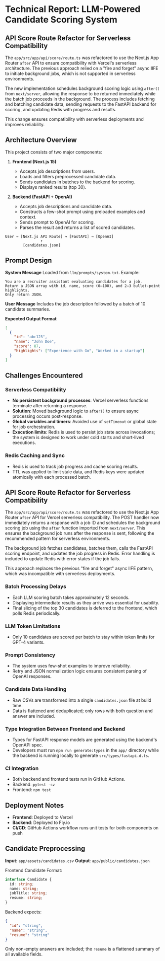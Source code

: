 # Technical Report: LLM-Powered Candidate Scoring System

## API Score Route Refactor for Serverless Compatibility

The `app/src/app/api/score/route.ts` was refactored to use the Next.js App Router `after` API to ensure compatibility with Vercel's serverless architecture. The previous approach relied on a "fire and forget" async IIFE to initiate background jobs, which is not supported in serverless environments.

The new implementation schedules background scoring logic using `after()` from `next/server`, allowing the response to be returned immediately while the batch job proceeds in the background. The process includes fetching and batching candidate data, sending requests to the FastAPI backend for scoring, and updating Redis with progress and results.

This change ensures compatibility with serverless deployments and improves reliability.

## Architecture Overview

This project consists of two major components:

1. **Frontend (Next.js 15)**

   * Accepts job descriptions from users.
   * Loads and filters preprocessed candidate data.
   * Sends candidates in batches to the backend for scoring.
   * Displays ranked results (top 30).

2. **Backend (FastAPI + OpenAI)**

   * Accepts job descriptions and candidate data.
   * Constructs a few-shot prompt using preloaded examples and context.
   * Sends prompt to OpenAI for scoring.
   * Parses the result and returns a list of scored candidates.

```
User → [Next.js API Route] → [FastAPI] → [OpenAI]
                ↑
        [candidates.json]
```

## Prompt Design

**System Message**
Loaded from `llm/prompts/system.txt`. Example:

```
You are a recruiter assistant evaluating candidates for a job.
Return a JSON array with id, name, score (0–100), and 2–3 bullet-point highlights.
Only return JSON.
```

**User Message**
Includes the job description followed by a batch of 10 candidate summaries.

**Expected Output Format**

```json
[
  {
    "id": "abc123",
    "name": "John Doe",
    "score": 87,
    "highlights": ["Experience with Go", "Worked in a startup"]
  }
]
```

## Challenges Encountered

### Serverless Compatibility

* **No persistent background processes**: Vercel serverless functions terminate after returning a response.
* **Solution**: Moved background logic to `after()` to ensure async processing occurs post-response.
* **Global variables and timers**: Avoided use of `setTimeout` or global state for job orchestration.
* **Execution limits**: Redis is used to persist job state across invocations; the system is designed to work under cold starts and short-lived executions.

### Redis Caching and Sync

* Redis is used to track job progress and cache scoring results.
* TTL was applied to limit stale data, and Redis keys were updated atomically with each processed batch.

## API Score Route Refactor for Serverless Compatibility

The `app/src/app/api/score/route.ts` was refactored to use the Next.js App Router `after` API for Vercel serverless compatibility. The POST handler now immediately returns a response with a job ID and schedules the background scoring job using the `after` function imported from `next/server`. This ensures the background job runs after the response is sent, following the recommended pattern for serverless environments.

The background job fetches candidates, batches them, calls the FastAPI scoring endpoint, and updates the job progress in Redis. Error handling is included to update Redis with error states if the job fails.

This approach replaces the previous "fire and forget" async IIFE pattern, which was incompatible with serverless deployments.

### Batch Processing Delays

* Each LLM scoring batch takes approximately 12 seconds.
* Displaying intermediate results as they arrive was essential for usability.
* Final slicing of the top 30 candidates is deferred to the frontend, which polls Redis periodically.

### LLM Token Limitations

* Only 10 candidates are scored per batch to stay within token limits for GPT-4 variants.

### Prompt Consistency

* The system uses few-shot examples to improve reliability.
* Retry and JSON normalization logic ensures consistent parsing of OpenAI responses.

### Candidate Data Handling

* Raw CSVs are transformed into a single `candidates.json` file at build time.
* Data is flattened and deduplicated; only rows with both question and answer are included.

### Type Integration Between Frontend and Backend

* Types for FastAPI response models are generated using the backend's OpenAPI spec.
* Developers must run `npm run generate:types` in the `app/` directory while the backend is running locally to generate `src/types/fastapi.d.ts`.

### CI Integration

* Both backend and frontend tests run in GitHub Actions.
* Backend: `pytest -sv`
* Frontend: `npm test`

## Deployment Notes

* **Frontend**: Deployed to Vercel
* **Backend**: Deployed to Fly.io
* **CI/CD**: GitHub Actions workflow runs unit tests for both components on push

## Candidate Preprocessing

**Input**: `app/assets/candidates.csv`
**Output**: `app/public/candidates.json`

Frontend Candidate Format:

```ts
interface Candidate {
  id: string;
  name: string;
  jobTitle: string;
  resume: string;
}
```

Backend expects:

```json
{
  "id": "string",
  "name": "string",
  "resume": "string"
}
```

Only non-empty answers are included; the `resume` is a flattened summary of all available fields.